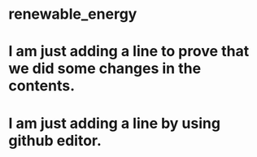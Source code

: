 # renewable_energy
# I am just adding a line to prove that we did some changes in the contents.
# I am just adding a line by using github editor.
